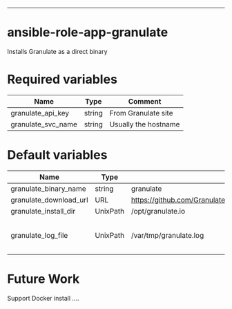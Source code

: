 ----
# ansible-role-app-granulate
Installs Granulate as a direct binary
# Required variables
| Name | Type | Comment |
| ---- | ---- | ------- |
| granulate_api_key | string | From Granulate site |
| granulate_svc_name | string | Usually the hostname |
# Default variables
| Name | Type | Value | Comment |
| ---- | ---- | ----- | ------- |
| granulate_binary_name | string | granulate ||
| granulate_download_url | URL | https://github.com/Granulate/gprofiler/releases/latest/download ||
| granulate_install_dir | UnixPath | /opt/granulate.io ||
| granulate_log_file | UnixPath | /var/tmp/granulate.log | Use /dev/null for silent running |

# Future Work
Support Docker install
....

